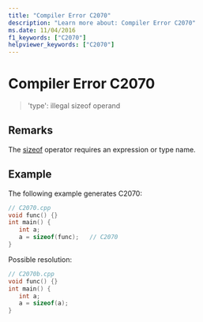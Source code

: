 ```yaml
---
title: "Compiler Error C2070"
description: "Learn more about: Compiler Error C2070"
ms.date: 11/04/2016
f1_keywords: ["C2070"]
helpviewer_keywords: ["C2070"]
---
```

# Compiler Error C2070

> 'type': illegal sizeof operand

## Remarks

The [sizeof](../../cpp/sizeof-operator.md) operator requires an expression or type name.

## Example

The following example generates C2070:

```cpp
// C2070.cpp
void func() {}
int main() {
   int a;
   a = sizeof(func);   // C2070
}
```

Possible resolution:

```cpp
// C2070b.cpp
void func() {}
int main() {
   int a;
   a = sizeof(a);
}
```
